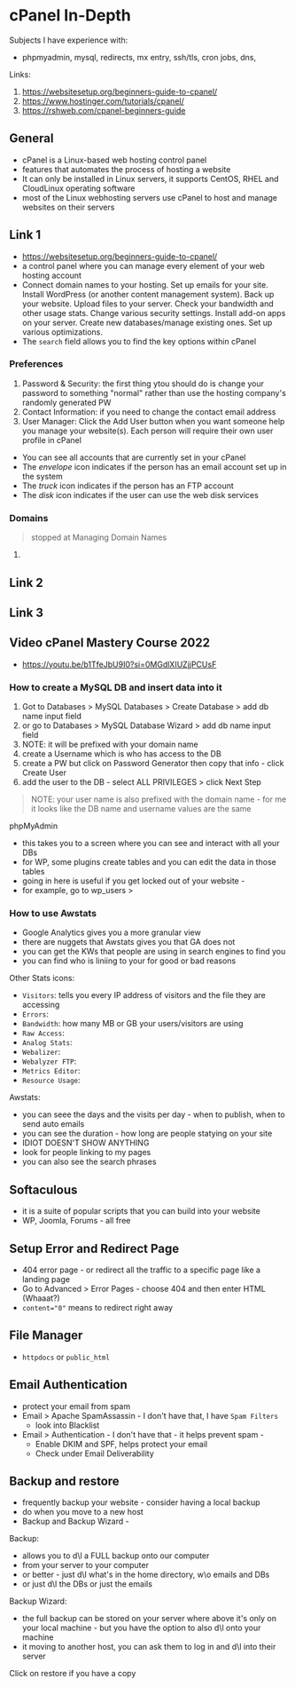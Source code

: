 # cPanel In-Depth

Subjects I have experience with:

- phpmyadmin, mysql, redirects, mx entry, ssh/tls, cron jobs, dns,

Links:

1. https://websitesetup.org/beginners-guide-to-cpanel/
2. https://www.hostinger.com/tutorials/cpanel/
3. https://rshweb.com/cpanel-beginners-guide

## General

- cPanel is a Linux-based web hosting control panel
- features that automates the process of hosting a website
- It can only be installed in Linux servers, it supports CentOS, RHEL and CloudLinux operating software
- most of the Linux webhosting servers use cPanel to host and manage websites on their servers

## Link 1

- https://websitesetup.org/beginners-guide-to-cpanel/
- a control panel where you can manage every element of your web hosting account
- Connect domain names to your hosting. Set up emails for your site. Install WordPress (or another content management system). Back up your website. Upload files to your server. Check your bandwidth and other usage stats. Change various security settings. Install add-on apps on your server. Create new databases/manage existing ones. Set up various optimizations.
- The `search` field allows you to find the key options within cPanel

### Preferences

1. Password & Security: the first thing ytou should do is change your password to something "normal" rather than use the hosting company's randomly generated PW
1. Contact Information: if you need to change the contact email address
1. User Manager: Click the Add User button when you want someone help you manage your website(s). Each person will require their own user profile in cPanel

- You can see all accounts that are currently set in your cPanel
- The _envelope_ icon indicates if the person has an email account set up in the system
- The _truck_ icon indicates if the person has an FTP account
- The _disk_ icon indicates if the user can use the web disk services

### Domains

> stopped at Managing Domain Names

1.

## Link 2

## Link 3

## Video cPanel Mastery Course 2022

- https://youtu.be/b1TfeJbU9I0?si=0MGdlXIUZjjPCUsF

### How to create a MySQL DB and insert data into it

1. Got to Databases > MySQL Databases > Create Database > add db name input field
2. or go to Databases > MySQL Database Wizard > add db name input field
3. NOTE: it will be prefixed with your domain name
4. create a Username which is who has access to the DB
5. create a PW but click on Password Generator then copy that info - click Create User
6. add the user to the DB - select ALL PRIVILEGES > click Next Step

> NOTE: your user name is also prefixed with the domain name - for me it looks like the DB name and username values are the same

phpMyAdmin

- this takes you to a screen where you can see and interact with all your DBs
- for WP, some plugins create tables and you can edit the data in those tables
- going in here is useful if you get locked out of your website -
- for example, go to wp_users >

### How to use Awstats

- Google Analytics gives you a more granular view
- there are nuggets that Awstats gives you that GA does not
- you can get the KWs that people are using in search engines to find you
- you can find who is liniing to your for good or bad reasons

Other Stats icons:

- `Visitors`: tells you every IP address of visitors and the file they are accessing
- `Errors`:
- `Bandwidth`: how many MB or GB your users/visitors are using
- `Raw Access`:
- `Analog Stats`:
- `Webalizer`:
- `Webalyzer FTP`:
- `Metrics Editor`:
- `Resource Usage`:

Awstats:

- you can seee the days and the visits per day - when to publish, when to send auto emails
- you can see the duration - how long are people statying on your site
- IDIOT DOESN'T SHOW ANYTHING
- look for people linking to my pages
- you can also see the search phrases

## Softaculous

- it is a suite of popular scripts that you can build into your website
- WP, Joomla, Forums - all free

## Setup Error and Redirect Page

- 404 error page - or redirect all the traffic to a specific page like a landing page
- Go to Advanced > Error Pages - choose 404 and then enter HTML (Whaaat?)
- `content="0"` means to redirect right away

## File Manager

- `httpdocs` or `public_html`

## Email Authentication

- protect your email from spam
- Email > Apache SpamAssassin - I don't have that, I have `Spam Filters`
  - look into Blacklist
- Email > Authentication - I don't have that - it helps prevent spam -
  - Enable DKIM and SPF, helps protect your email
  - Check under Email Deliverability

## Backup and restore

- frequently backup your website - consider having a local backup
- do when you move to a new host
- Backup and Backup Wizard -

Backup:

- allows you to d\l a FULL backup onto our computer
- from your server to your computer
- or better - just d\l what's in the home directory, w\o emails and DBs
- or just d\l the DBs or just the emails

Backup Wizard:

- the full backup can be stored on your server where above it's only on your local machine - but you have the option to also d\l onto your machine
- it moving to another host, you can ask them to log in and d\l into their server

Click on restore if you have a copy
